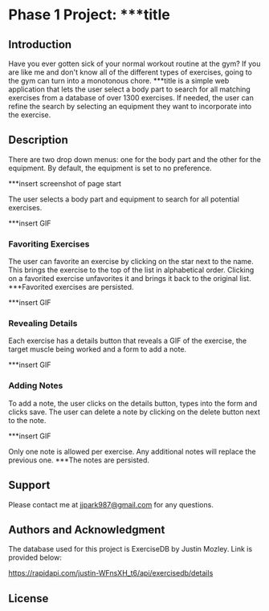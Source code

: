 # Phase 1 Project: ***title

## Introduction

Have you ever gotten sick of your normal workout routine at the gym? If you are like me and don't know all of the different types of exercises, going to the gym can turn into a monotonous chore. ***title is a simple web application that lets the user select a body part to search for all matching exercises from a database of over 1300 exercises. If needed, the user can refine the search by selecting an equipment they want to incorporate into the exercise.

## Description

There are two drop down menus: one for the body part and the other for the equipment. By default, the equipment is set to no preference.

***insert screenshot of page start

The user selects a body part and equipment to search for all potential exercises.

***insert GIF

### Favoriting Exercises

The user can favorite an exercise by clicking on the star next to the name. This brings the exercise to the top of the list in alphabetical order. Clicking on a favorited exercise unfavorites it and brings it back to the original list. ***Favorited exercises are persisted.

***insert GIF

### Revealing Details

Each exercise has a details button that reveals a GIF of the exercise, the target muscle being worked and a form to add a note. 

***insert GIF

### Adding Notes

To add a note, the user clicks on the details button, types into the form and clicks save. The user can delete a note by clicking on the delete button next to the note.

***insert GIF

Only one note is allowed per exercise. Any additional notes will replace the previous one. ***The notes are persisted.

## Support

Please contact me at jjpark987@gmail.com for any questions.

## Authors and Acknowledgment

The database used for this project is ExerciseDB by Justin Mozley. Link is provided below:

https://rapidapi.com/justin-WFnsXH_t6/api/exercisedb/details

## License
